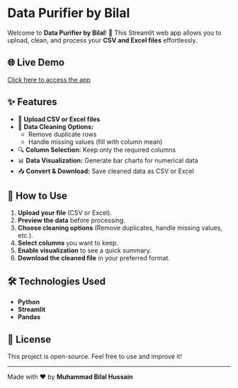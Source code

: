 # Data Purifier by Bilal

Welcome to **Data Purifier by Bilal**! 🚀 This Streamlit web app allows you to upload, clean, and process your **CSV and Excel files** effortlessly.

## 🌐 Live Demo
[Click here to access the app](https://bilal-data-cleanse.streamlit.app/)

## ✨ Features
- 📂 **Upload CSV or Excel files**
- 🧹 **Data Cleaning Options:**
  - Remove duplicate rows
  - Handle missing values (fill with column mean)
- 🔍 **Column Selection:** Keep only the required columns
- 📊 **Data Visualization:** Generate bar charts for numerical data
- 📥 **Convert & Download:** Save cleaned data as CSV or Excel

## 🚀 How to Use
1. **Upload your file** (CSV or Excel).
2. **Preview the data** before processing.
3. **Choose cleaning options** (Remove duplicates, handle missing values, etc.).
4. **Select columns** you want to keep.
5. **Enable visualization** to see a quick summary.
6. **Download the cleaned file** in your preferred format.

## 🛠️ Technologies Used
- **Python**
- **Streamlit**
- **Pandas**

## 📜 License
This project is open-source. Feel free to use and improve it!

---
Made with ❤️ by **Muhammad Bilal Hussain**

